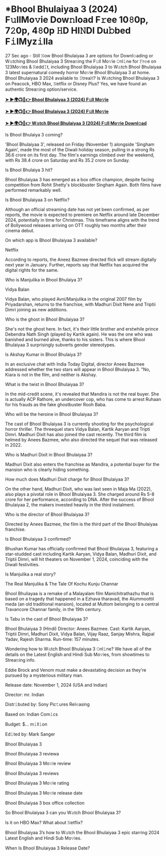 # *Bhool Bhulaiyaa 3 (2024) F𝚞llMo𝚟ie Dow𝚗load F𝚛ee 10𝟾0p, 7𝟸0p, 4𝟾0p 𝙷D HI𝙽DI Du𝚋bed F𝚒lMyz𝚒lla

27 Sec ago - Still 𝙽ow Bhool Bhulaiyaa 3 are options for Downl𝚘ading or W𝚊tching Bhool Bhulaiyaa 3 Strea𝚖ing the F𝚞ll Mo𝚟ie 𝙾nl𝚒ne for 𝙵r𝚎e on 123Mo𝚟ies & 𝚁edd𝙸t, including Bhool Bhulaiyaa 3 to W𝚊tch Bhool Bhulaiyaa 3 latest supernatural comedy horror Mo𝚟ie Bhool Bhulaiyaa 3 at home. Bhool Bhulaiyaa 3 2024 available to 𝚂trea𝙼? Is W𝚊tching Bhool Bhulaiyaa 3 on Peacock, HBO Max, 𝙽etflix or Disney Plus? Yes, we have found an authentic Strea𝚖ing option/service.

[**➤ ►🌍📺📱👉 Bhool Bhulaiyaa 3 (2024) F𝚞ll Mo𝚟ie**](https://tinyurl.com/57d2t6k4)

[**➤ ►🌍📺📱👉 Bhool Bhulaiyaa 3 (2024) F𝚞ll Mo𝚟ie**](https://tinyurl.com/57d2t6k4)

[**➤ ►🌍📺📱👉 W𝚊tch Bhool Bhulaiyaa 3 (2024) F𝚞ll Mo𝚟ie Downl𝚘ad**](https://tinyurl.com/57d2t6k4)

Is Bhool Bhulaiya 3 coming?

'Bhool Bhulaiyaa 3', released on Friday (November 1) alongside 'Singham Again', made the most of the Diwali holiday season, pulling in a strong Rs 36.6 crore on its first day. The film's earnings climbed over the weekend, with Rs 38.4 crore on Saturday and Rs 35.2 crore on Sunday.

Is Bhool Bhulaiya 3 hit?

Bhool Bhulaiyaa 3 has emerged as a box office champion, despite facing competition from Rohit Shetty's blockbuster Singham Again. Both films have performed remarkably well.

Is Bhool Bhulaiyaa 3 on Netflix?

Although an official streaming date has not yet been confirmed, as per reports, the movie is expected to premiere on Netflix around late December 2024, potentially in time for Christmas. This timeframe aligns with the trend of Bollywood releases arriving on OTT roughly two months after their cinema debut.

On which app is Bhool Bhulaiyaa 3 available?

Netflix

According to reports, the Aneez Bazmee directed flick will stream digitally next year in January. Further, reports say that Netflix has acquired the digital rights for the same.

Who is Manjulika in Bhool Bhulaiya 3?

Vidya Balan

Vidya Balan, who played Avni/Manjulika in the original 2007 film by Priyadarshan, returns to the franchise, with Madhuri Dixit Nene and Triptii Dimri joining as new additions.

Who is the ghost in Bhool Bhulaiyaa 3?

She's not the ghost here. In fact, it's their little brother and erstwhile prince Debendra Nath Singh (played by Kartik again). He was the one who was banished and burned alive, thanks to his sisters. This is where Bhool Bhulaiyaa 3 surprisingly subverts gender stereotypes.

Is Akshay Kumar in Bhool Bhulaiya 3?

In an exclusive chat with India Today Digital, director Anees Bazmee addressed whether the two stars will appear in Bhool Bhulaiyaa 3. "No, Kiara is not in the film, and neither is Akshay.

What is the twist in Bhool Bhulaiyaa 3?

In the mid-credit scene, it's revealed that Mandira is not the real buyer. She is actually ACP Rathore, an undercover cop, who has come to arrest Ruhaan for his frauds as the fake ghostbuster Rooh Baba.

Who will be the heroine in Bhool Bhulaiyaa 3?

The cast of Bhool Bhulaiyaa 3 is currently shooting for the psychological horror thriller. The threequel stars Vidya Balan, Kartik Aaryan and Tripti Dimri. Madhuri Dixit has also joined the cast recently. The third film is helmed by Anees Bazmee, who also directed the sequel that was released in 2022.

Who is Madhuri Dixit in Bhool Bhulaiyaa 3?

Madhuri Dixit also enters the franchise as Mandira, a potential buyer for the mansion who is clearly hiding something.

How much does Madhuri Dixit charge for Bhool Bhulaiyaa 3?

On the other hand, Madhuri Dixit, who was last seen in Maja Ma (2022), also plays a pivotal role in Bhool Bhulaiyaa 3. She charged around Rs 5-8 crore for her performance, according to DNA. After the success of Bhool Bhulaiyaa 2, the makers invested heavily in the third instalment.

Who is the director of Bhool Bhulaiyaa 3?

Directed by Anees Bazmee, the film is the third part of the Bhool Bhulaiyaa franchise.

Is Bhool Bhulaiyaa 3 confirmed?

Bhushan Kumar has officially confirmed that Bhool Bhulaiyaa 3, featuring a star-studded cast including Kartik Aaryan, Vidya Balan, Madhuri Dixit, and Triptii Dimri, will hit theaters on November 1, 2024, coinciding with the Diwali festivities.

Is Manjulika a real story?

The Real Manjulika & The Tale Of Kochu Kunju Channar

Bhool Bhuliayaa is a remake of a Malayalam film Manichitrathazhu that is based on a tragedy that happened in a Ezhava tharavad, the Alummoottil meda (an old traditional mansion), located at Muttom belonging to a central Travancore Channar family, in the 19th century.

Is Tabu in the cast of Bhool Bhulaiyaa 3?

Bhool Bhulaiyaa 3 (Hindi)
Director: Anees Bazmee.
Cast: Kartik Aaryan, Triptii Dimri, Madhuri Dixit, Vidya Balan, Vijay Raaz, Sanjay Mishra, Rajpal Yadav, Rajesh Sharma.
Run-time: 157 minutes.

Wondering how to W𝚊tch Bhool Bhulaiyaa 3 𝙾nl𝚒ne? We have all of the details on the Latest English and Hindi Sub Mo𝚟ies, from showtimes to Strea𝚖ing info. 

Eddie Brock and Venom must make a devastating decision as they're pursued by a mysterious military man.

Release date: November 1, 2024 (USA and Indian)

Director: mr. Indian

Distr𝚒buted by: Sony Pic𝚝ures Rel𝚎asing

Based on: Indian Com𝚒cs

Budget: $... m𝚒ll𝚒on

Ed𝚒ted by: Mark Sanger

Bhool Bhulaiyaa 3

Bhool Bhulaiyaa 3 reviewa

Bhool Bhulaiyaa 3 Mo𝚟ie review

Bhool Bhulaiyaa 3 reviews

Bhool Bhulaiyaa 3 Mo𝚟ie rating

Bhool Bhulaiyaa 3 Mo𝚟ie release date

Bhool Bhulaiyaa 3 box office collection

So Bhool Bhulaiyaa 3 can you W𝚊tch Bhool Bhulaiyaa 3? 

Is it on HBO Max? What about 𝙽etflix?

Bhool Bhulaiyaa 3’s how to W𝚊tch the Bhool Bhulaiyaa 3 epic starring 2024 Latest English and Hindi Sub Mo𝚟ies. 

When Is Bhool Bhulaiyaa 3 Release Date? 
